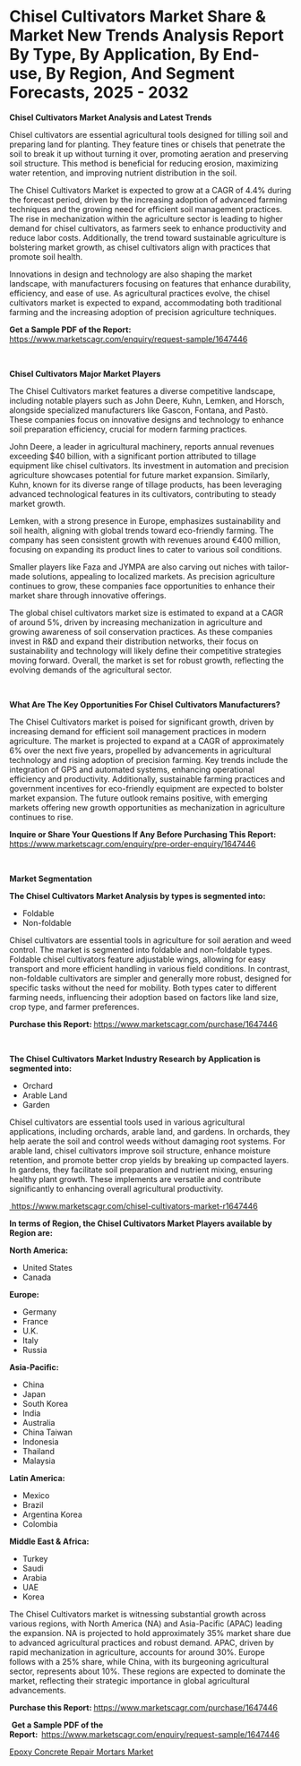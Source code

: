 <p><h1>Chisel Cultivators Market Share & Market New Trends Analysis Report By Type, By Application, By End-use, By Region, And Segment Forecasts, 2025 - 2032</h1></p><p><strong>Chisel Cultivators Market Analysis and Latest Trends</strong></p>
<p><p>Chisel cultivators are essential agricultural tools designed for tilling soil and preparing land for planting. They feature tines or chisels that penetrate the soil to break it up without turning it over, promoting aeration and preserving soil structure. This method is beneficial for reducing erosion, maximizing water retention, and improving nutrient distribution in the soil.</p><p>The Chisel Cultivators Market is expected to grow at a CAGR of 4.4% during the forecast period, driven by the increasing adoption of advanced farming techniques and the growing need for efficient soil management practices. The rise in mechanization within the agriculture sector is leading to higher demand for chisel cultivators, as farmers seek to enhance productivity and reduce labor costs. Additionally, the trend toward sustainable agriculture is bolstering market growth, as chisel cultivators align with practices that promote soil health.</p><p>Innovations in design and technology are also shaping the market landscape, with manufacturers focusing on features that enhance durability, efficiency, and ease of use. As agricultural practices evolve, the chisel cultivators market is expected to expand, accommodating both traditional farming and the increasing adoption of precision agriculture techniques.</p></p>
<p><strong>Get a Sample PDF of the Report:&nbsp;</strong> <a href="https://www.marketscagr.com/enquiry/request-sample/1647446?utm_campaign=3166&utm_medium=2&utm_source=Github&utm_content=ia&utm_term=29032025&utm_id=chisel-cultivators">https://www.marketscagr.com/enquiry/request-sample/1647446</a></p>
<p>&nbsp;</p>
<p><strong>Chisel Cultivators Major Market Players</strong></p>
<p><p>The Chisel Cultivators market features a diverse competitive landscape, including notable players such as John Deere, Kuhn, Lemken, and Horsch, alongside specialized manufacturers like Gascon, Fontana, and Pastò. These companies focus on innovative designs and technology to enhance soil preparation efficiency, crucial for modern farming practices.</p><p>John Deere, a leader in agricultural machinery, reports annual revenues exceeding $40 billion, with a significant portion attributed to tillage equipment like chisel cultivators. Its investment in automation and precision agriculture showcases potential for future market expansion. Similarly, Kuhn, known for its diverse range of tillage products, has been leveraging advanced technological features in its cultivators, contributing to steady market growth.</p><p>Lemken, with a strong presence in Europe, emphasizes sustainability and soil health, aligning with global trends toward eco-friendly farming. The company has seen consistent growth with revenues around €400 million, focusing on expanding its product lines to cater to various soil conditions.</p><p>Smaller players like Faza and JYMPA are also carving out niches with tailor-made solutions, appealing to localized markets. As precision agriculture continues to grow, these companies face opportunities to enhance their market share through innovative offerings.</p><p>The global chisel cultivators market size is estimated to expand at a CAGR of around 5%, driven by increasing mechanization in agriculture and growing awareness of soil conservation practices. As these companies invest in R&D and expand their distribution networks, their focus on sustainability and technology will likely define their competitive strategies moving forward. Overall, the market is set for robust growth, reflecting the evolving demands of the agricultural sector.</p></p>
<p>&nbsp;</p>
<p><strong>What Are The Key Opportunities For Chisel Cultivators Manufacturers?</strong></p>
<p><p>The Chisel Cultivators market is poised for significant growth, driven by increasing demand for efficient soil management practices in modern agriculture. The market is projected to expand at a CAGR of approximately 6% over the next five years, propelled by advancements in agricultural technology and rising adoption of precision farming. Key trends include the integration of GPS and automated systems, enhancing operational efficiency and productivity. Additionally, sustainable farming practices and government incentives for eco-friendly equipment are expected to bolster market expansion. The future outlook remains positive, with emerging markets offering new growth opportunities as mechanization in agriculture continues to rise.</p></p>
<p><strong>Inquire or Share Your Questions If Any Before Purchasing This Report:</strong> <a href="https://www.marketscagr.com/enquiry/pre-order-enquiry/1647446?utm_campaign=3166&utm_medium=2&utm_source=Github&utm_content=ia&utm_term=29032025&utm_id=chisel-cultivators">https://www.marketscagr.com/enquiry/pre-order-enquiry/1647446</a></p>
<p>&nbsp;</p>
<p><strong>Market Segmentation</strong></p>
<p><strong>The Chisel Cultivators Market Analysis by types is segmented into:</strong></p>
<p><ul><li>Foldable</li><li>Non-foldable</li></ul></p>
<p><p>Chisel cultivators are essential tools in agriculture for soil aeration and weed control. The market is segmented into foldable and non-foldable types. Foldable chisel cultivators feature adjustable wings, allowing for easy transport and more efficient handling in various field conditions. In contrast, non-foldable cultivators are simpler and generally more robust, designed for specific tasks without the need for mobility. Both types cater to different farming needs, influencing their adoption based on factors like land size, crop type, and farmer preferences.</p></p>
<p><strong>Purchase this Report:&nbsp;</strong><a href="https://www.marketscagr.com/purchase/1647446?utm_campaign=3166&utm_medium=2&utm_source=Github&utm_content=ia&utm_term=29032025&utm_id=chisel-cultivators">https://www.marketscagr.com/purchase/1647446</a></p>
<p>&nbsp;</p>
<p><strong>The Chisel Cultivators Market Industry Research by Application is segmented into:</strong></p>
<p><ul><li>Orchard</li><li>Arable Land</li><li>Garden</li></ul></p>
<p><p>Chisel cultivators are essential tools used in various agricultural applications, including orchards, arable land, and gardens. In orchards, they help aerate the soil and control weeds without damaging root systems. For arable land, chisel cultivators improve soil structure, enhance moisture retention, and promote better crop yields by breaking up compacted layers. In gardens, they facilitate soil preparation and nutrient mixing, ensuring healthy plant growth. These implements are versatile and contribute significantly to enhancing overall agricultural productivity.</p></p>
<p><a href="https://www.marketscagr.com/chisel-cultivators-market-r1647446?utm_campaign=3166&utm_medium=2&utm_source=Github&utm_content=ia&utm_term=29032025&utm_id=chisel-cultivators">&nbsp;https://www.marketscagr.com/chisel-cultivators-market-r1647446</a></p>
<p><strong>In terms of Region, the Chisel Cultivators Market Players available by Region are:</strong></p>
<p>
    <p> <strong> North America: </strong>
        <ul>
            <li>United States</li>
            <li>Canada</li>
        </ul>
        </p> 
    <p> <strong> Europe: </strong>
        <ul>
            <li>Germany</li>
            <li>France</li>
            <li>U.K.</li>
            <li>Italy</li>
            <li>Russia</li>
        </ul>
        </p> 
    <p> <strong> Asia-Pacific: </strong>
        <ul>
            <li>China</li>
            <li>Japan</li>
            <li>South Korea</li>
            <li>India</li>
            <li>Australia</li>
            <li>China Taiwan</li>
            <li>Indonesia</li>
            <li>Thailand</li>
            <li>Malaysia</li>
        </ul>
        </p> 
    <p> <strong> Latin America: </strong>
        <ul>
            <li>Mexico</li>
            <li>Brazil</li>
            <li>Argentina Korea</li>
            <li>Colombia</li>
        </ul>
        </p> 
    <p> <strong> Middle East & Africa: </strong>
        <ul>
            <li>Turkey</li>
            <li>Saudi</li>
            <li>Arabia</li>
            <li>UAE</li>
            <li>Korea</li>
        </ul>
    </p>
    </p>
<p><p>The Chisel Cultivators market is witnessing substantial growth across various regions, with North America (NA) and Asia-Pacific (APAC) leading the expansion. NA is projected to hold approximately 35% market share due to advanced agricultural practices and robust demand. APAC, driven by rapid mechanization in agriculture, accounts for around 30%. Europe follows with a 25% share, while China, with its burgeoning agricultural sector, represents about 10%. These regions are expected to dominate the market, reflecting their strategic importance in global agricultural advancements.</p></p>
<p><strong>Purchase this Report: </strong><a href="https://www.marketscagr.com/purchase/1647446?utm_campaign=3166&utm_medium=2&utm_source=Github&utm_content=ia&utm_term=29032025&utm_id=chisel-cultivators">https://www.marketscagr.com/purchase/1647446</a></p>
<p>&nbsp;<strong>Get a Sample PDF of the Report:&nbsp;&nbsp;</strong><a href="https://www.marketscagr.com/enquiry/request-sample/1647446?utm_campaign=3166&utm_medium=2&utm_source=Github&utm_content=ia&utm_term=29032025&utm_id=chisel-cultivators">https://www.marketscagr.com/enquiry/request-sample/1647446</a></p>
<p><strong></strong></p>
<p><p><a href="https://github.com/saoneubeh8/Market-Research-Report-List-1/blob/main/epoxy-concrete-repair-mortars-market.md?utm_campaign=3166&utm_medium=2&utm_source=Github&utm_content=ia&utm_term=29032025&utm_id=chisel-cultivators">Epoxy Concrete Repair Mortars Market</a></p></p>